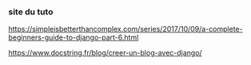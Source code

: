### site du tuto
https://simpleisbetterthancomplex.com/series/2017/10/09/a-complete-beginners-guide-to-django-part-6.html

https://www.docstring.fr/blog/creer-un-blog-avec-django/

